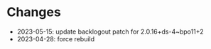 # Changes

* 2023-05-15: update backlogout patch for 2.0.16+ds-4~bpo11+2
* 2023-04-28: force rebuild
